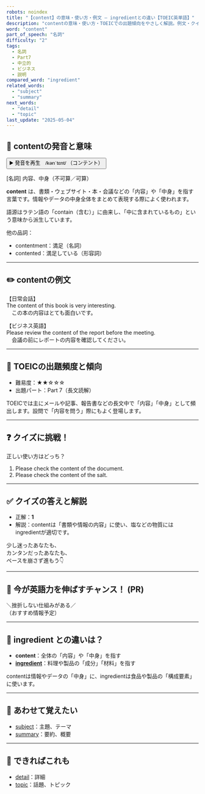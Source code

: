 ```yaml
---
robots: noindex
title: "【content】の意味・使い方・例文 ― ingredientとの違い【TOEIC英単語】"
description: "contentの意味・使い方・TOEICでの出題傾向をやさしく解説。例文・クイズ付きでingredientとの違いもわかりやすく学べます。"
word: "content"
part_of_speech: "名詞"
difficulty: "2"
tags:
  - 名詞
  - Part7
  - 中立的
  - ビジネス
  - 説明
compared_word: "ingredient"
related_words:
  - "subject"
  - "summary"
next_words:
  - "detail"
  - "topic"
last_update: "2025-05-04"
---
```


## 🔰 contentの発音と意味

<button class="play-audio" onclick="playTTS('content')">
  <span class="play-audio-main">
    ▶️ 発音を再生　/kənˈtɛnt/
  </span>
  <span class="play-audio-sub">
    （コンテント）
  </span>
</button>

[名詞] 内容、中身（不可算／可算）

**content** は、書類・ウェブサイト・本・会議などの「内容」や「中身」を指す言葉です。情報やデータの中身全体をまとめて表現する際によく使われます。

語源はラテン語の「contain（含む）」に由来し、「中に含まれているもの」という意味から派生しています。

他の品詞：  
- contentment：満足（名詞）
- contented：満足している（形容詞）

---

## ✏️ contentの例文

【日常会話】  
The content of this book is very interesting.  
　この本の内容はとても面白いです。

【ビジネス英語】  
Please review the content of the report before the meeting.  
　会議の前にレポートの内容を確認してください。

---

## 🎯 TOEICの出題頻度と傾向

- 難易度：★★☆☆☆
- 出題パート：Part 7（長文読解）

TOEICでは主にメールや記事、報告書などの長文中で「内容」「中身」として頻出します。設問で「内容を問う」際にもよく登場します。

---

## ❓ クイズに挑戦！

正しい使い方はどっち？

1. Please check the content of the document.  
2. Please check the content of the salt.

---

## ✅ クイズの答えと解説

- 正解：**1**
- 解説：contentは「書類や情報の内容」に使い、塩などの物質にはingredientが適切です。

少し迷ったあなたも、  
カンタンだったあなたも、  
ペースを崩さず進もう👇️

---

## 🚀 今が英語力を伸ばすチャンス！ (PR)

<div class="info-center">
＼挫折しない仕組みがある／<br>  
（おすすめ情報予定）
</div>

---

## 🤔  ingredient との違いは？

- **content**：全体の「内容」や「中身」を指す
- **[ingredient](/word/ingredient/)**：料理や製品の「成分」「材料」を指す

contentは情報やデータの「中身」に、ingredientは食品や製品の「構成要素」に使います。

---

## 🧩 あわせて覚えたい

- [subject](/word/subject/)：主題、テーマ
- [summary](/word/summary/)：要約、概要

---

## 📖 できればこれも

- [detail](/word/detail/)：詳細
- [topic](/word/topic/)：話題、トピック

<!-- cvid: aid18_bid35 -->
